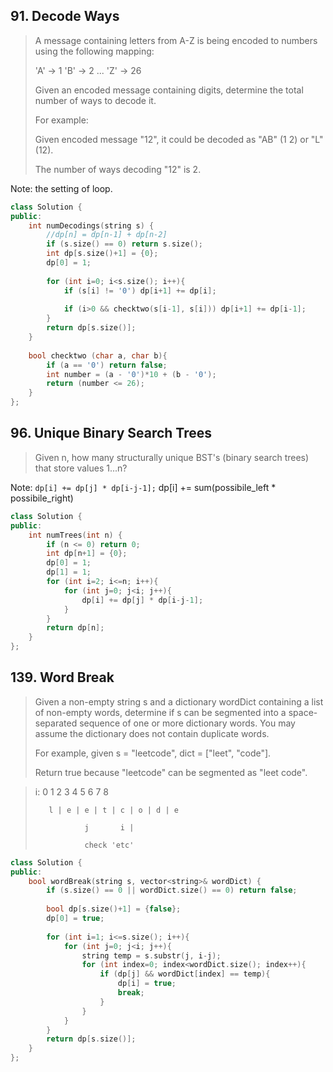 ## 91. Decode Ways

> A message containing letters from A-Z is being encoded to numbers using the following mapping:
> 
> 'A' -> 1
> 'B' -> 2
> ...
> 'Z' -> 26
> 
> Given an encoded message containing digits, determine the total number of ways to decode it.
> 
> For example:
> 
> Given encoded message "12", it could be decoded as "AB" (1 2) or "L" (12).
> 
> The number of ways decoding "12" is 2.

Note: the setting of loop.

```cpp
class Solution {
public:
    int numDecodings(string s) {
        //dp[n] = dp[n-1] + dp[n-2]
        if (s.size() == 0) return s.size();
        int dp[s.size()+1] = {0};
        dp[0] = 1;
        
        for (int i=0; i<s.size(); i++){
            if (s[i] != '0') dp[i+1] += dp[i];
            
            if (i>0 && checktwo(s[i-1], s[i])) dp[i+1] += dp[i-1];
        }
        return dp[s.size()];
    }
    
    bool checktwo (char a, char b){
        if (a == '0') return false;
        int number = (a - '0')*10 + (b - '0');
        return (number <= 26);
    }
};
```

## 96. Unique Binary Search Trees

> Given n, how many structurally unique BST's (binary search trees) that store values 1...n?

Note: ```dp[i] += dp[j] * dp[i-j-1];``` dp[i] += sum(possibile_left * possibile_right)

```cpp
class Solution {
public:
    int numTrees(int n) {
        if (n <= 0) return 0;
        int dp[n+1] = {0};
        dp[0] = 1;
        dp[1] = 1;
        for (int i=2; i<=n; i++){
            for (int j=0; j<i; j++){
                dp[i] += dp[j] * dp[i-j-1];
            }
        }
        return dp[n];
    }
};
```

## 139. Word Break

> Given a non-empty string s and a dictionary wordDict containing a list of non-empty words, determine if s can be segmented into a space-separated sequence of one or more dictionary words. You may assume the dictionary does not contain duplicate words.
> 
> For example, given
> s = "leetcode",
> dict = ["leet", "code"].
> 
> Return true because "leetcode" can be segmented as "leet code".

>  i: 0  1   2   3   4   5   6   7   8
> 
>        l | e | e | t | c | o | d | e 
> 
>                j       i |
> 
>                check 'etc'

```cpp
class Solution {
public:
    bool wordBreak(string s, vector<string>& wordDict) {
        if (s.size() == 0 || wordDict.size() == 0) return false;
        
        bool dp[s.size()+1] = {false};
        dp[0] = true;
        
        for (int i=1; i<=s.size(); i++){
            for (int j=0; j<i; j++){
                string temp = s.substr(j, i-j);
                for (int index=0; index<wordDict.size(); index++){
                    if (dp[j] && wordDict[index] == temp){
                        dp[i] = true;
                        break;
                    }
                }
            }
        }
        return dp[s.size()];
    }
};
```
